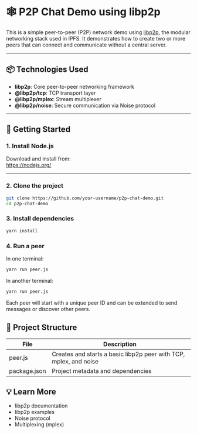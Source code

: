 # 🕸️ P2P Chat Demo using libp2p

This is a simple peer-to-peer (P2P) network demo using [libp2p](https://libp2p.io/), the modular networking stack used in IPFS. It demonstrates how to create two or more peers that can connect and communicate without a central server.

---

## 📦 Technologies Used

- **libp2p**: Core peer-to-peer networking framework
- **@libp2p/tcp**: TCP transport layer
- **@libp2p/mplex**: Stream multiplexer
- **@libp2p/noise**: Secure communication via Noise protocol

---

## 🚀 Getting Started

### 1. Install Node.js

Download and install from:  
https://nodejs.org/

---

### 2. Clone the project

```bash
git clone https://github.com/your-username/p2p-chat-demo.git
cd p2p-chat-demo
```

### 3. Install dependencies

```bash
yarn install
```

### 4. Run a peer

In one terminal:

```bash
yarn run peer.js
```

In another terminal:

```bash
yarn run peer.js
```

Each peer will start with a unique peer ID and can be extended to send messages or discover other peers.

## 🧱 Project Structure

| File         | Description                                                       |
| ------------ | ----------------------------------------------------------------- |
| peer.js      | Creates and starts a basic libp2p peer with TCP, mplex, and noise |
| package.json | Project metadata and dependencies                                 |

## 💡 Learn More

- libp2p documentation
- libp2p examples
- Noise protocol
- Multiplexing (mplex)
